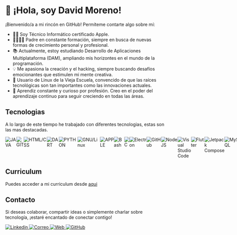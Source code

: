 # 👋 ¡Hola, soy David Moreno! 

¡Bienvenido/a a mi rincón en GitHub! Permíteme contarte algo sobre mí:

- 👨‍💻 Soy Técnico Informático certificado Apple.
- 👨‍👩‍👧‍👦 Padre en constante formación, siempre en busca de nuevas formas de crecimiento personal y profesional.
- 📚 Actualmente, estoy estudiando Desarrollo de Aplicaciones Multiplataforma (DAM), ampliando mis horizontes en el mundo de la programación.
- 💡 Me apasiona la creación y el hacking, siempre buscando desafíos emocionantes que estimulen mi mente creativa.
- 🐧 Usuario de Linux de la Vieja Escuela, convencido de que las raíces tecnológicas son tan importantes como las innovaciones actuales.
- 📖 Aprendiz constante y curioso por profesión. Creo en el poder del aprendizaje continuo para seguir creciendo en todas las áreas.
  
## Tecnologias

A lo largo de este tiempo he trabajado con diferentes tecnologias, estas son las mas destacadas.

<div style="display: flex;">
<img src="http://82.223.50.169/wordpress/wp-content/uploads/2023/08/Tecnologias-Java.png" alt="JAVA">
<img src="http://82.223.50.169/wordpress/wp-content/uploads/2023/08/Tecnologias-Git.png" alt="GIT">
<img src="http://82.223.50.169/wordpress/wp-content/uploads/2023/08/Tecnologias-HTML-CSS.png" alt="HTML/CSS">
<img src="http://82.223.50.169/wordpress/wp-content/uploads/2023/08/Tecnologias-Dart.png" alt="DART">
<img src="http://82.223.50.169/wordpress/wp-content/uploads/2023/08/Tecnologias-Python.png" alt="PYTHON">
<img src="http://82.223.50.169/wordpress/wp-content/uploads/2023/08/Tecnologias-GNU-Linux.png" alt="GNU/Linux">
<img src="http://82.223.50.169/wordpress/wp-content/uploads/2023/08/Tecnologias-Apple.png" alt="APPLE">
<img src="https://github.com/elarreglador/rotulos/blob/main/Tecnologias%20Bash.png" alt="Bash">
<img src="https://github.com/elarreglador/rotulos/blob/main/Tecnologias%20C.png" alt="C">
<img src="https://github.com/elarreglador/rotulos/blob/main/Tecnologias%20Electron.png" alt="Electron">
<img src="https://github.com/elarreglador/rotulos/blob/main/Tecnologias%20GitHub.png" alt="GitHub">
<img src="https://github.com/elarreglador/rotulos/blob/main/Tecnologias%20NodeJS.png" alt="NodeJS">
<img src="https://github.com/elarreglador/rotulos/blob/main/Tecnologias%20Visual%20Studio%20Code.png" alt="Visual Studio Code">
<img src="https://github.com/elarreglador/rotulos/blob/main/Tecnologias%20Flutter.png" alt="Flutter">
<img src="https://github.com/elarreglador/rotulos/blob/main/Tecnologias%20JetpackCompose.png" alt="Jetpack Compose">
<img src="https://github.com/elarreglador/rotulos/blob/main/Tecnologias%20MySQL.png" alt="MySQL">
</div>

## Curriculum

Puedes acceder a mi curriculum desde <a href="https://github.com/elarreglador/Curriculum" target="_blank"> aqui </a>

## Contacto

Si deseas colaborar, compartir ideas o simplemente charlar sobre tecnología, ¡estaré encantado de conectar contigo!

<a href="https://www.linkedin.com/in/elarreglador/" target="_blank">
<img src="http://82.223.50.169/wordpress/wp-content/uploads/2023/08/Redes-LinkedIn.png" alt="Linkedin">
</a>

<a href="mailto:elarreglador@protonmail.com">
<img src="http://82.223.50.169/wordpress/wp-content/uploads/2023/08/Redes-Correo.png" alt="Correo">
</a>

<a href="http://82.223.50.169/wordpress/" target="_blank">
<img src="http://82.223.50.169/wordpress/wp-content/uploads/2023/08/Redes-Web.png" alt="Web">
</a>

<a href="https://github.com/elarreglador" target="_blank">
<img src="http://82.223.50.169/wordpress/wp-content/uploads/2023/08/Redes-GitHub.png" alt="GitHub">
</a>

